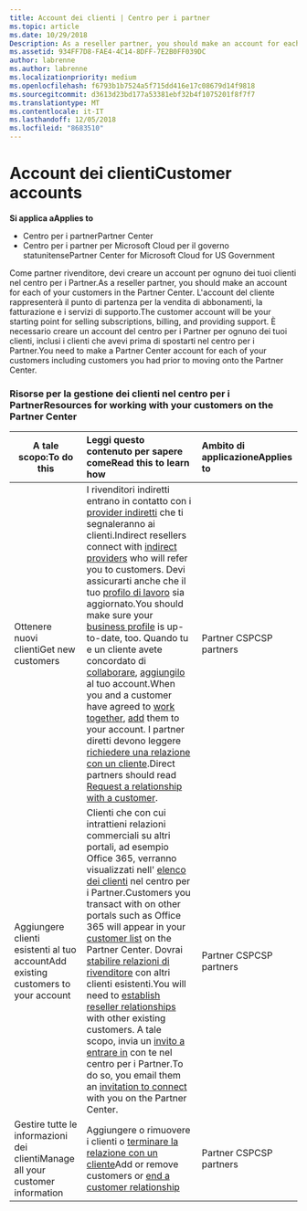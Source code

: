 ```yaml
---
title: Account dei clienti | Centro per i partner
ms.topic: article
ms.date: 10/29/2018
Description: As a reseller partner, you should make an account for each of your customers in Partner Center. The customer account will be your starting point for selling subscriptions, billing, and providing support.
ms.assetid: 934FF7D8-FAE4-4C14-8DFF-7E2B0FF039DC
author: labrenne
ms.author: labrenne
ms.localizationpriority: medium
ms.openlocfilehash: f6793b1b7524a5f715dd416e17c08679d14f9818
ms.sourcegitcommit: d3613d23bd177a53381ebf32b4f1075201f8f7f7
ms.translationtype: MT
ms.contentlocale: it-IT
ms.lasthandoff: 12/05/2018
ms.locfileid: "8683510"
---
```

# <a name="customer-accounts"></a><span data-ttu-id="eeedb-102">Account dei clienti</span><span class="sxs-lookup"><span data-stu-id="eeedb-102">Customer accounts</span></span>

**<span data-ttu-id="eeedb-103">Si applica a</span><span class="sxs-lookup"><span data-stu-id="eeedb-103">Applies to</span></span>**

-  <span data-ttu-id="eeedb-104">Centro per i partner</span><span class="sxs-lookup"><span data-stu-id="eeedb-104">Partner Center</span></span>
-  <span data-ttu-id="eeedb-105">Centro per i partner per Microsoft Cloud per il governo statunitense</span><span class="sxs-lookup"><span data-stu-id="eeedb-105">Partner Center for Microsoft Cloud for US Government</span></span>


<span data-ttu-id="eeedb-106">Come partner rivenditore, devi creare un account per ognuno dei tuoi clienti nel centro per i Partner.</span><span class="sxs-lookup"><span data-stu-id="eeedb-106">As a reseller partner, you should make an account for each of your customers in the Partner Center.</span></span> <span data-ttu-id="eeedb-107">L'account del cliente rappresenterà il punto di partenza per la vendita di abbonamenti, la fatturazione e i servizi di supporto.</span><span class="sxs-lookup"><span data-stu-id="eeedb-107">The customer account will be your starting point for selling subscriptions, billing, and providing support.</span></span> <span data-ttu-id="eeedb-108">È necessario creare un account del centro per i Partner per ognuno dei tuoi clienti, inclusi i clienti che avevi prima di spostarti nel centro per i Partner.</span><span class="sxs-lookup"><span data-stu-id="eeedb-108">You need to make a Partner Center account for each of your customers including customers you had prior to moving onto the Partner Center.</span></span>

### <a name="resources-for-working-with-your-customers-on-the-partner-center"></a><span data-ttu-id="eeedb-109">Risorse per la gestione dei clienti nel centro per i Partner</span><span class="sxs-lookup"><span data-stu-id="eeedb-109">Resources for working with your customers on the Partner Center</span></span>

|**<span data-ttu-id="eeedb-110">A tale scopo:</span><span class="sxs-lookup"><span data-stu-id="eeedb-110">To do this</span></span>**   |**<span data-ttu-id="eeedb-111">Leggi questo contenuto per sapere come</span><span class="sxs-lookup"><span data-stu-id="eeedb-111">Read this to learn how</span></span>**   |**<span data-ttu-id="eeedb-112">Ambito di applicazione</span><span class="sxs-lookup"><span data-stu-id="eeedb-112">Applies to</span></span>**|
|-----------------|:----------------------------|:--------------|
|<span data-ttu-id="eeedb-113">Ottenere nuovi clienti</span><span class="sxs-lookup"><span data-stu-id="eeedb-113">Get new customers</span></span>|<span data-ttu-id="eeedb-114">I rivenditori indiretti entrano in contatto con i [provider indiretti](indirect-reseller-tasks-in-partner-center.md) che ti segnaleranno ai clienti.</span><span class="sxs-lookup"><span data-stu-id="eeedb-114">Indirect resellers connect with [indirect providers](indirect-reseller-tasks-in-partner-center.md) who will refer you to customers.</span></span> <span data-ttu-id="eeedb-115">Devi assicurarti anche che il tuo [profilo di lavoro](create-a-marketing-profile.md) sia aggiornato.</span><span class="sxs-lookup"><span data-stu-id="eeedb-115">You should make sure your [business profile](create-a-marketing-profile.md) is up-to-date, too.</span></span> <span data-ttu-id="eeedb-116">Quando tu e un cliente avete concordato di [collaborare](responding-to-referrals.md), [aggiungilo](add-a-new-customer.md) al tuo account.</span><span class="sxs-lookup"><span data-stu-id="eeedb-116">When you and a customer have agreed to [work together](responding-to-referrals.md), [add](add-a-new-customer.md) them to your account.</span></span> <span data-ttu-id="eeedb-117">I partner diretti devono leggere [richiedere una relazione con un cliente](request-a-relationship-with-a-customer.md).</span><span class="sxs-lookup"><span data-stu-id="eeedb-117">Direct partners should read [ Request a relationship with a customer](request-a-relationship-with-a-customer.md).</span></span>|<span data-ttu-id="eeedb-118">Partner CSP</span><span class="sxs-lookup"><span data-stu-id="eeedb-118">CSP partners</span></span>|
|<span data-ttu-id="eeedb-119">Aggiungere clienti esistenti al tuo account</span><span class="sxs-lookup"><span data-stu-id="eeedb-119">Add existing customers to your account</span></span>   | <span data-ttu-id="eeedb-120">Clienti che con cui intrattieni relazioni commerciali su altri portali, ad esempio Office 365, verranno visualizzati nell' [elenco dei clienti](see-your-customer-list.md) nel centro per i Partner.</span><span class="sxs-lookup"><span data-stu-id="eeedb-120">Customers you transact with on other portals such as Office 365 will appear in your [customer list](see-your-customer-list.md) on the Partner Center.</span></span> <span data-ttu-id="eeedb-121">Dovrai [stabilire relazioni di rivenditore](indirect-reseller-tasks-in-partner-center.md) con altri clienti esistenti.</span><span class="sxs-lookup"><span data-stu-id="eeedb-121">You will need to [establish reseller relationships](indirect-reseller-tasks-in-partner-center.md) with other existing customers.</span></span> <span data-ttu-id="eeedb-122">A tale scopo, invia un [invito a entrare in](responding-to-referrals.md) con te nel centro per i Partner.</span><span class="sxs-lookup"><span data-stu-id="eeedb-122">To do so, you email them an [invitation to connect](responding-to-referrals.md) with you on the Partner Center.</span></span>   | <span data-ttu-id="eeedb-123">Partner CSP</span><span class="sxs-lookup"><span data-stu-id="eeedb-123">CSP partners</span></span>   |
|<span data-ttu-id="eeedb-124">Gestire tutte le informazioni dei clienti</span><span class="sxs-lookup"><span data-stu-id="eeedb-124">Manage all your customer information</span></span>   | <span data-ttu-id="eeedb-125">Aggiungere o rimuovere i clienti o [terminare la relazione con un cliente](remove-a-relationship.md)</span><span class="sxs-lookup"><span data-stu-id="eeedb-125">Add or remove customers or [end a customer relationship](remove-a-relationship.md)</span></span>|   <span data-ttu-id="eeedb-126">Partner CSP</span><span class="sxs-lookup"><span data-stu-id="eeedb-126">CSP partners</span></span> |